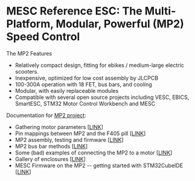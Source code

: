 # MESC Reference ESC: The Multi-Platform, Modular, Powerful (MP2) Speed Control

The MP2 Features
* Relatively compact design, fitting for ebikes / medium-large electric scooters.
* Inexpensive, optimized for low cost assembly by JLCPCB
* 100-300A operation with 18 FET, bus bars, and cooling
* Modular, with easily replaceable modules 
* Compatible with several open source projects including VESC, EBICS, SmartESC, STM32 Motor Control Workbench and MESC

Documentation for [MP2 project](https://github.com/badgineer/MP2-ESC):
* Gathering motor parameters [[LINK](https://github.com/badgineer/MP2-ESC/docs/MOTOR_PARAM.md)]
* Pin mappings between MP2 and the F405 pill [[LINK](https://github.com/badgineer/MP2-ESC/docs/MP2_F405PILL_PINOUTS.md)]
* MP2 assembly, testing and firmware [[LINK](https://github.com/badgineer/MP2-ESC/docs/PCB_ASSEMBLY_TESTING.md)]
* MP2 bus bar methods [[LINK](https://github.com/badgineer/MP2-ESC/docs/HIGHER_AMP_ASSEMBLY.md)]
* Some (bad) examples of connecting the MP2 to a motor [[LINK](https://github.com/badgineer/MP2-ESC/docs/QS165_MP2_WIRING.md)]
* Gallery of enclosures [[LINK](https://github.com/badgineer/MP2-ESC/docs/ENCLOSURE_GALLERY.md)]
* MESC Firmware on the MP2 -- getting started with STM32CubeIDE [[LINK](https://github.com/badgineer/MP2-ESC/docs/FIRMWARE_INTRO.md)]

